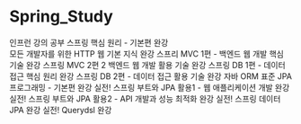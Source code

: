 # Spring_Study
인프런 강의 공부
스프링 핵심 원리 - 기본편 완강 <br>
모든 개발자를 위한 HTTP 웹 기본 지식 완강
스프리 MVC 1편 - 백엔드 웹 개발 핵심 기술 완강
스프링 MVC 2편 2 백엔드 웹 개발 활용 기술 완강
스프링 DB 1편 - 데이터 접근 핵심 원리 완강
스프링 DB 2편 - 데이터 접근 활용 기술 완강
자바 ORM 표준 JPA 프로그래밍 - 기본편 완강
실전! 스프링 부트와 JPA 활용1 - 웹 애플리케이션 개발 완강
실전! 스프링 부트와 JPA 활용2 - API 개발과 성능 최적화 완강
실전! 스프링 데이터 JPA 완강
실전! Querydsl 완강
